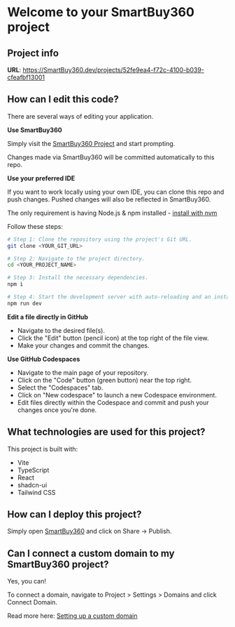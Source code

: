 # Welcome to your SmartBuy360 project

## Project info

**URL**: https://SmartBuy360.dev/projects/52fe9ea4-f72c-4100-b039-cfeafbf13001

## How can I edit this code?

There are several ways of editing your application.

**Use SmartBuy360**

Simply visit the [SmartBuy360 Project](https://SmartBuy360.dev/projects/52fe9ea4-f72c-4100-b039-cfeafbf13001) and start prompting.

Changes made via SmartBuy360 will be committed automatically to this repo.

**Use your preferred IDE**

If you want to work locally using your own IDE, you can clone this repo and push changes. Pushed changes will also be reflected in SmartBuy360.

The only requirement is having Node.js & npm installed - [install with nvm](https://github.com/nvm-sh/nvm#installing-and-updating)

Follow these steps:

```sh
# Step 1: Clone the repository using the project's Git URL.
git clone <YOUR_GIT_URL>

# Step 2: Navigate to the project directory.
cd <YOUR_PROJECT_NAME>

# Step 3: Install the necessary dependencies.
npm i

# Step 4: Start the development server with auto-reloading and an instant preview.
npm run dev
```

**Edit a file directly in GitHub**

- Navigate to the desired file(s).
- Click the "Edit" button (pencil icon) at the top right of the file view.
- Make your changes and commit the changes.

**Use GitHub Codespaces**

- Navigate to the main page of your repository.
- Click on the "Code" button (green button) near the top right.
- Select the "Codespaces" tab.
- Click on "New codespace" to launch a new Codespace environment.
- Edit files directly within the Codespace and commit and push your changes once you're done.

## What technologies are used for this project?

This project is built with:

- Vite
- TypeScript
- React
- shadcn-ui
- Tailwind CSS

## How can I deploy this project?

Simply open [SmartBuy360](https://SmartBuy360.dev/projects/52fe9ea4-f72c-4100-b039-cfeafbf13001) and click on Share -> Publish.

## Can I connect a custom domain to my SmartBuy360 project?

Yes, you can!

To connect a domain, navigate to Project > Settings > Domains and click Connect Domain.

Read more here: [Setting up a custom domain](https://docs.SmartBuy360.dev/tips-tricks/custom-domain#step-by-step-guide)
